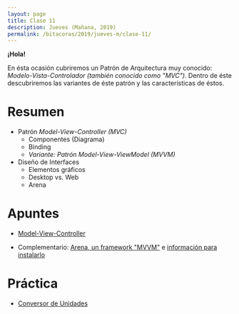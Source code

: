 ```yaml
---
layout: page
title: Clase 11
description: Jueves (Mañana, 2019)
permalink: /bitacoras/2019/jueves-m/clase-11/
---
```

**¡Hola!**

En ésta ocasión cubriremos un Patrón de Arquitectura muy conocido: _Modelo-Vista-Controlador (también conocido como "MVC")_. Dentro de éste descubriremos las variantes de éste patrón y las características de éstos.

# Resumen

- Patrón _Model-View-Controller (MVC)_
    - Componentes (Diagrama)
    - Binding
    - _Variante: Patrón Model-View-ViewModel (MVVM)_
- Diseño de Interfaces
    - Elementos gráficos
    - Desktop vs. Web
    - Arena

# Apuntes

- [Model-View-Controller](https://sites.google.com/site/programacionui/temario/02-disenio-UI/intro-a-ui-mvc)

- Complementario: [Arena, un framework "MVVM"](https://sites.google.com/site/programacionui/temario/02-disenio-UI/arena-disclaimer) e [información para instalarlo](http://arena.uqbar-project.org)

# Práctica

- [Conversor de Unidades](https://docs.google.com/document/d/1hYBIm2S7KqKIzAvWnYl6F9JyRDZzOI6aW2BExH8aDB4/edit)
